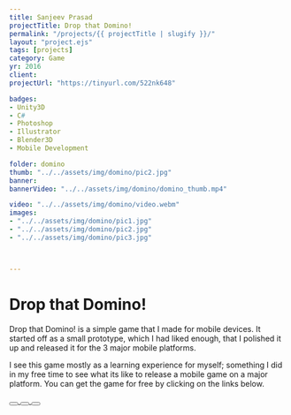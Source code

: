 ```yaml
---
title: Sanjeev Prasad
projectTitle: Drop that Domino!
permalink: "/projects/{{ projectTitle | slugify }}/"
layout: "project.ejs"
tags: [projects]
category: Game
yr: 2016
client: 
projectUrl: "https://tinyurl.com/522nk648"

badges:
- Unity3D
- C#
- Photoshop
- Illustrator
- Blender3D
- Mobile Development

folder: domino
thumb: "../../assets/img/domino/pic2.jpg"
banner:
bannerVideo: "../../assets/img/domino/domino_thumb.mp4"

video: "../../assets/img/domino/video.webm"
images: 
- "../../assets/img/domino/pic1.jpg"
- "../../assets/img/domino/pic2.jpg"
- "../../assets/img/domino/pic3.jpg"



---
```


# Drop that Domino!

Drop that Domino! is a simple game that I made for mobile devices. It started off as a small prototype, which I had liked enough, that I polished it up and released it for the 3 major mobile platforms. 

I see this game mostly as a learning experience for myself; something I did in my free time to see what its like to release a mobile game on a major platform. You can get the game for free by clicking on the links below.



<a href="https://itunes.apple.com/us/app/drop-that-domino/id1152128647?mt=8">
    <button type="button" class="btn btn-outline-light"><i class="fa-brands fa-apple"></i></button>
</a>

<a href="https://play.google.com/store/apps/details?id=com.Domino.Domino">
    <button type="button" class="btn btn-outline-light"><i class="fa-brands fa-android"></i></button>
</a>

<a href="https://www.microsoft.com/store/apps/9nblggh51cwm?ocid=badge">
    <button type="button" class="btn btn-outline-light"><i class="fa-brands fa-windows"></i></button>
</a>



